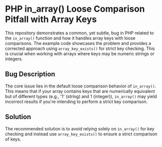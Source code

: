 # PHP in_array() Loose Comparison Pitfall with Array Keys

This repository demonstrates a common, yet subtle, bug in PHP related to the `in_array()` function and how it handles array keys with loose comparisons.  The example code showcases the problem and provides a corrected approach using `array_key_exists()` for strict key checking.  This is crucial when working with arrays where keys may be numeric strings or integers.

## Bug Description
The core issue lies in the default loose comparison behavior of `in_array()`. This means that if your array contains keys that are numerically equivalent but of different types (e.g., '1' (string) and 1 (integer)), `in_array()` may yield incorrect results if you're intending to perform a strict key comparison.

## Solution
The recommended solution is to avoid relying solely on `in_array()` for key checking and instead use `array_key_exists()` to ensure a strict comparison of keys.